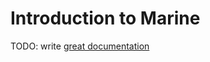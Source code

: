 # Introduction to Marine

TODO: write [great documentation](http://jacobian.org/writing/what-to-write/)
